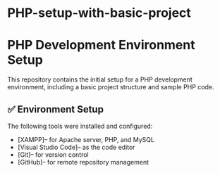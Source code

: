 # PHP-setup-with-basic-project

# PHP Development Environment Setup

This repository contains the initial setup for a PHP development environment, including a basic project structure and sample PHP code.

## ✅ Environment Setup

The following tools were installed and configured:

- [XAMPP]– for Apache server, PHP, and MySQL
- [Visual Studio Code]– as the code editor
- [Git]– for version control
- [GitHub]– for remote repository management
